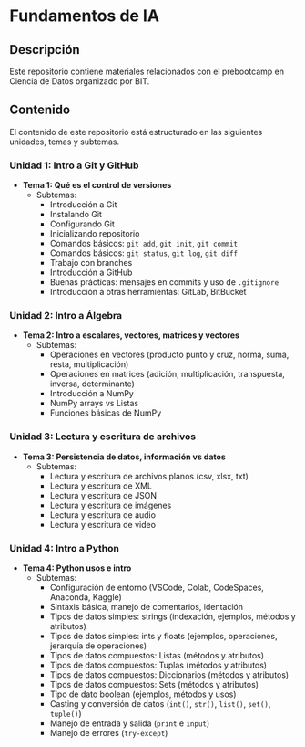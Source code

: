 # Fundamentos de IA

## Descripción
Este repositorio contiene materiales relacionados con el prebootcamp en Ciencia de Datos organizado por BIT.

## Contenido
El contenido de este repositorio está estructurado en las siguientes unidades, temas y subtemas.

### Unidad 1: Intro a Git y GitHub
- **Tema 1: Qué es el control de versiones**
  - Subtemas:
    - Introducción a Git
    - Instalando Git
    - Configurando Git
    - Inicializando repositorio
    - Comandos básicos: `git add`, `git init`, `git commit`
    - Comandos básicos: `git status`, `git log`, `git diff`
    - Trabajo con branches
    - Introducción a GitHub
    - Buenas prácticas: mensajes en commits y uso de `.gitignore`
    - Introducción a otras herramientas: GitLab, BitBucket

### Unidad 2: Intro a Álgebra
- **Tema 2: Intro a escalares, vectores, matrices y vectores**
  - Subtemas:
    - Operaciones en vectores (producto punto y cruz, norma, suma, resta, multiplicación)
    - Operaciones en matrices (adición, multiplicación, transpuesta, inversa, determinante)
    - Introducción a NumPy
    - NumPy arrays vs Listas
    - Funciones básicas de NumPy

### Unidad 3: Lectura y escritura de archivos
- **Tema 3: Persistencia de datos, información vs datos**
  - Subtemas:
    - Lectura y escritura de archivos planos (csv, xlsx, txt)
    - Lectura y escritura de XML
    - Lectura y escritura de JSON
    - Lectura y escritura de imágenes
    - Lectura y escritura de audio
    - Lectura y escritura de video

### Unidad 4: Intro a Python
- **Tema 4: Python usos e intro**
  - Subtemas:
    - Configuración de entorno (VSCode, Colab, CodeSpaces, Anaconda, Kaggle)
    - Sintaxis básica, manejo de comentarios, identación
    - Tipos de datos simples: strings (indexación, ejemplos, métodos y atributos)
    - Tipos de datos simples: ints y floats (ejemplos, operaciones, jerarquía de operaciones)
    - Tipos de datos compuestos: Listas (métodos y atributos)
    - Tipos de datos compuestos: Tuplas (métodos y atributos)
    - Tipos de datos compuestos: Diccionarios (métodos y atributos)
    - Tipos de datos compuestos: Sets (métodos y atributos)
    - Tipo de dato boolean (ejemplos, métodos y usos)
    - Casting y conversión de datos (`int()`, `str()`, `list()`, `set()`, `tuple()`)
    - Manejo de entrada y salida (`print` e `input`)
    - Manejo de errores (`try-except`) 

